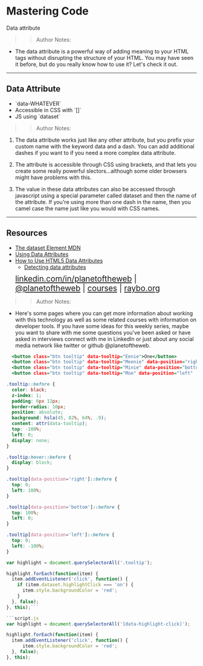 <!-- .slide: data-state="title" -->

# Mastering Code
Data attribute

>>Author Notes:

- The data attribute is a powerful way of adding meaning to your HTML tags without disrupting the structure of your HTML. You may have seen it before, but do you really know how to use it? Let's check it out.

---

## Data Attribute

<ul>
  <li class="fragment">`data-WHATEVER`</li>
  <li class="fragment">Accessible in CSS with `[]`</li>
  <li class="fragment">JS using `dataset`</li>
</ul>

>>Author Notes:

1. The data attribute works just like any other attribute, but you prefix your custom name with the keyword data and a dash. You can add additional dashes if you want to if you need a more complex data attribute.

1. The attribute is accessible through CSS using brackets, and that lets you create some really powerful slectors...although some older browsers might have problems with this.

1. The value in these data attributes can also be accessed through javascript using a special parameter called dataset and then the name of the attribute. If you're using more than one dash in the name, then you camel case the name just like you would with CSS names.

---

## Resources
<ul>
  <li><a href="https://developer.mozilla.org/en-US/docs/Web/API/HTMLElement/dataset">The dataset Element MDN</a></li>
  <li><a href="https://developer.mozilla.org/en-US/docs/Learn/HTML/Howto/Use_data_attributes">Using Data Attributes</a></li>
  <li><a href="https://www.sitepoint.com/use-html5-data-attributes/">How to Use HTML5 Data Attributes</a></li>
  <li style="list-style: none;">
    <ul>
      <li style="margin-bottom: 10px"><a href="https://www.linkedin.com/learning/javascript-enhancing-the-dom/detecting-data-attributes">Detecting data attributes</a></li>
    </ul>
  <li style="list-style: none; font-size: 1.3rem;"><a href="hhttps://www.linkedin.com/in/planetoftheweb">linkedin.com/in/planetoftheweb</a> | <a href="https://www.twitter.com/planetoftheweb">@planetoftheweb</a> | <a href="https://www.linkedin.com/learning/instructors/ray-villalobos">courses</a> | <a href="https://raybo.org">raybo.org</a></li>
</ul>

>> Author Notes:
- Here's some pages where you can get more information about working with this technology as well as some related courses with information on developer tools. If you have some ideas for this weekly series, maybe you want to share with me some questions you've been asked or have asked in interviews connect with me in LinkedIn or just about any social media network like twitter or github @planetoftheweb.


```index.html
  <button class="btn tooltip" data-tooltip="Eenie">One</button>
  <button class="btn tooltip" data-tooltip="Meenie" data-position="right">Two</button>
  <button class="btn tooltip" data-tooltip="Minie" data-position="bottom" data-highlight-click="on">Three</button>
  <button class="btn tooltip" data-tooltip="Moe" data-position="left"  data-highlight-click="on">Four</button>
```

```style.css
.tooltip::before {
  color: black;
  z-index: 1;
  padding: 6px 12px; 
  border-radius: 10px;
  position: absolute;
  background: hsla(45, 82%, 64%, .9);
  content: attr(data-tooltip);
  top: -100%;
  left: 0;
  display: none;
}

.tooltip:hover::before {
  display: block;
}

.tooltip[data-position='right']::before {
  top: 0;
  left: 100%;
}

.tooltip[data-position='bottom']::before {
  top: 100%;
  left: 0;
}

.tooltip[data-position='left']::before {
  top: 0;
  left: -100%;
}
```

```script.js
var highlight = document.querySelectorAll('.tooltip');

highlight.forEach(function(item) {
  item.addEventListener('click', function() {
    if (item.dataset.highlightClick === 'on') {
      item.style.backgroundColor = 'red';
    }
  }, false);
}, this);```

```script.js
var highlight = document.querySelectorAll('[data-highlight-click]');

highlight.forEach(function(item) {
  item.addEventListener('click', function() {
      item.style.backgroundColor = 'red';
  }, false);
}, this);
```